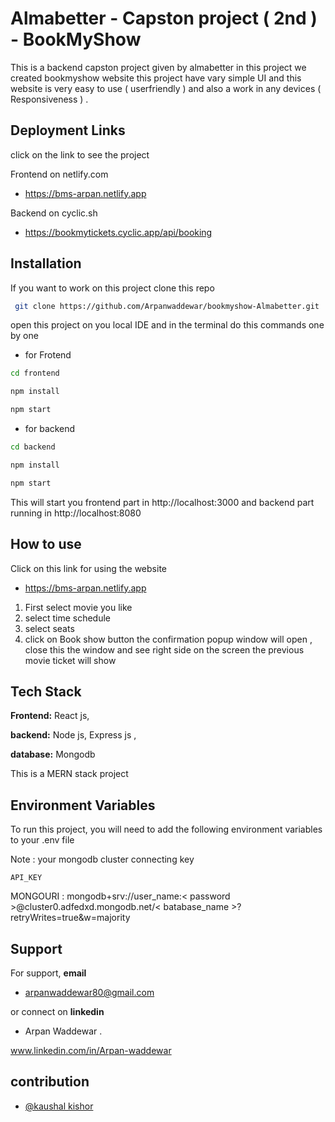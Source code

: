 
# Almabetter - Capston project ( 2nd ) - BookMyShow

This is a backend capston project given by almabetter in this project we created bookmyshow website this project have vary simple UI and this website is very easy to use ( userfriendly )  and also a work in any devices ( Responsiveness ) .
 


## Deployment Links

click on the link to see the project 

Frontend on netlify.com
 - https://bms-arpan.netlify.app

Backend on cyclic.sh

 - https://bookmytickets.cyclic.app/api/booking


## Installation

If you want to work on this project clone this repo 
```bash
 git clone https://github.com/Arpanwaddewar/bookmyshow-Almabetter.git
```

open this project on you local IDE  and in the terminal do this commands one by one 
 - for Frotend
```bash
cd frontend

npm install

npm start
```
 - for backend 
 ```bash
cd backend

npm install

npm start 
 ```
 This will start you frontend part in http://localhost:3000 and backend part running in http://localhost:8080 

    
## How to use

Click on this link for using the website
 - https://bms-arpan.netlify.app
 1) First select movie you like 
 2) select time schedule 
 3) select seats
 4) click on Book show button the confirmation popup window will open ,  close this the window and see right side on the screen the previous movie ticket will show 
 


## Tech Stack

**Frontend:** React js, 

**backend:** Node js, Express js , 

**database:** Mongodb

This is a MERN stack project  


## Environment Variables

To run this project, you will need to add the following environment variables to your .env file

Note : your mongodb cluster connecting key 

`API_KEY`

 MONGOURI : mongodb+srv://user_name:< password >@cluster0.adfedxd.mongodb.net/< batabase_name >?retryWrites=true&w=majority



## Support

For support, **email** 
- arpanwaddewar80@gmail.com 

or connect on **linkedin**
- Arpan Waddewar .

www.linkedin.com/in/Arpan-waddewar
## contribution

- [@kaushal kishor]( https://github.com/kaushal2608)

